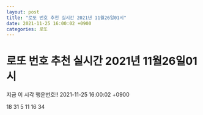 ```yaml
---
layout: post
title: "로또 번호 추천 실시간 2021년 11월26일01시"
date: 2021-11-25 16:00:02 +0900
categories: 로또
---
```


# 로또 번호 추천 실시간 2021년 11월26일01시

지금 이 시각 행운번호!! 2021-11-25 16:00:02 +0900

 18  31  5  11  16  34 

